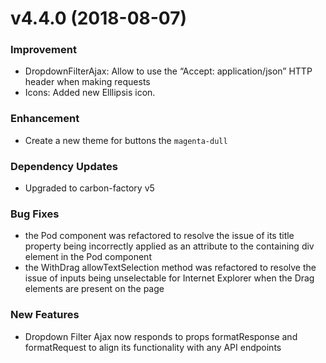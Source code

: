 # v4.4.0 (2018-08-07)
### Improvement
* DropdownFilterAjax: Allow to use the “Accept: application/json” HTTP header when making requests
* Icons: Added new Elllipsis icon.

### Enhancement
* Create a new theme for buttons the `magenta-dull`

### Dependency Updates
* Upgraded to carbon-factory v5

### Bug Fixes
* the Pod component was refactored to resolve the issue of its title property being incorrectly applied as an attribute to the containing div element in the Pod component
* the WithDrag allowTextSelection method was refactored to resolve the issue of inputs being unselectable for Internet Explorer when the Drag elements are present on the page

### New Features
* Dropdown Filter Ajax now responds to props formatResponse and formatRequest to align its functionality with any API endpoints


